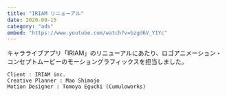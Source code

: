 ```yaml
---
title: "IRIAM リニューアル"
date: 2020-09-15
category: "ads"
embed: "https://www.youtube.com/watch?v=bzgd6V_Y1Yc"
---
```


キャラライブアプリ「IRIAM」のリニューアルにあたり、ロゴアニメーション・コンセプトムービーのモーショングラフィックスを担当しました。

```plaintext
Client : IRIAM inc.
Creative Planner : Mao Shimojo
Motion Designer : Tomoya Eguchi (Cumuloworks)
```
